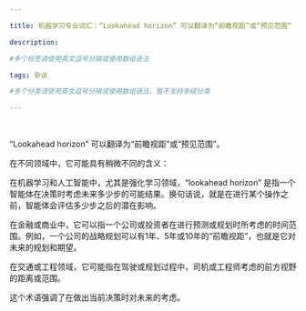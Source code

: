 ```yaml
---

title: 机器学习专业词汇：“Lookahead horizon” 可以翻译为“前瞻视距”或“预见范围”

description: 

#多个标签请使用英文逗号分隔或使用数组语法

tags: 杂谈

#多个分类请使用英文逗号分隔或使用数组语法，暂不支持多级分类

---
```




<br/>

“Lookahead horizon” 可以翻译为“前瞻视距”或“预见范围”。

在不同领域中，它可能具有稍微不同的含义：

在机器学习和人工智能中，尤其是强化学习领域，“lookahead horizon” 是指一个智能体在决策时考虑未来多少步的可能结果。换句话说，就是在进行某个操作之前，智能体会评估多少步之后的潜在影响。

在金融或商业中，它可以指一个公司或投资者在进行预测或规划时所考虑的时间范围。例如，一个公司的战略规划可以有1年、5年或10年的“前瞻视距”，也就是它对未来的规划和期望。

在交通或工程领域，它可能指在驾驶或规划过程中，司机或工程师考虑的前方视野的距离或范围。

这个术语强调了在做出当前决策时对未来的考虑。

<br/>

<br/>